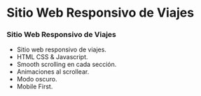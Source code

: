 # Sitio Web Responsivo de Viajes

### Sitio Web Responsivo de Viajes

-   Sitio web responsivo de viajes.
-   HTML CSS & Javascript.
-   Smooth scrolling en cada sección.
-   Animaciones al scrollear.
-   Modo oscuro.
-   Mobile First.
